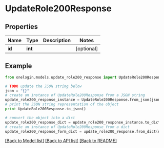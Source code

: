 # UpdateRole200Response


## Properties
Name | Type | Description | Notes
------------ | ------------- | ------------- | -------------
**id** | **int** |  | [optional] 

## Example

```python
from onelogin.models.update_role200_response import UpdateRole200Response

# TODO update the JSON string below
json = "{}"
# create an instance of UpdateRole200Response from a JSON string
update_role200_response_instance = UpdateRole200Response.from_json(json)
# print the JSON string representation of the object
print UpdateRole200Response.to_json()

# convert the object into a dict
update_role200_response_dict = update_role200_response_instance.to_dict()
# create an instance of UpdateRole200Response from a dict
update_role200_response_form_dict = update_role200_response.from_dict(update_role200_response_dict)
```
[[Back to Model list]](../README.md#documentation-for-models) [[Back to API list]](../README.md#documentation-for-api-endpoints) [[Back to README]](../README.md)


